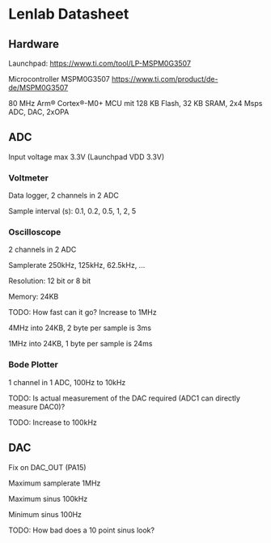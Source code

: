 # Lenlab Datasheet

## Hardware

Launchpad: https://www.ti.com/tool/LP-MSPM0G3507

Microcontroller MSPM0G3507 https://www.ti.com/product/de-de/MSPM0G3507

80 MHz Arm® Cortex®-M0+ MCU mit 128 KB Flash, 32 KB SRAM, 2x4 Msps ADC, DAC, 2xOPA

## ADC

Input voltage max 3.3V (Launchpad VDD 3.3V)

### Voltmeter

Data logger, 2 channels in 2 ADC

Sample interval (s): 0.1, 0.2, 0.5, 1, 2, 5

### Oscilloscope

2 channels in 2 ADC

Samplerate 250kHz, 125kHz, 62.5kHz, ...

Resolution: 12 bit or 8 bit

Memory: 24KB

TODO: How fast can it go? Increase to 1MHz

4MHz into 24KB, 2 byte per sample is 3ms

1MHz into 24KB, 1 byte per sample is 24ms

### Bode Plotter

1 channel in 1 ADC, 100Hz to 10kHz

TODO: Is actual measurement of the DAC required (ADC1 can directly measure DAC0)?

TODO: Increase to 100kHz

## DAC

Fix on DAC_OUT (PA15)

Maximum samplerate 1MHz

Maximum sinus 100kHz

Minimum sinus 100Hz

TODO: How bad does a 10 point sinus look?
